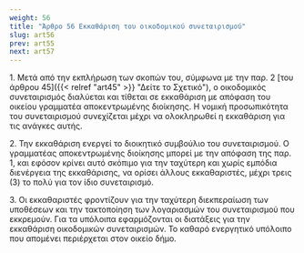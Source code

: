```yaml
---
weight: 56
title: "Άρθρο 56 Εκκαθάριση του οικοδομικού συνεταιρισμού"
slug: art56
prev: art55
next: art57
---
```


1\. Μετά από την εκπλήρωση των σκοπών του, σύμφωνα με την παρ. 2 [του άρθρου 45]({{< relref "art45" >}} "Δείτε το Σχετικό"), ο οικοδομικός συνεταιρισμός διαλύεται και τίθεται σε εκκαθάριση με απόφαση του οικείου γραμματέα αποκεντρωμένης διοίκησης. Η νομική προσωπικότητα του συνεταιρισμού συνεχίζεται μέχρι να ολοκληρωθεί η εκκαθάριση για τις ανάγκες αυτής.

2\. Την εκκαθάριση ενεργεί το διοικητικό συμβούλιο του συνεταιρισμού. Ο γραμματέας αποκεντρωμένης διοίκησης μπορεί με την απόφαση της παρ. 1, και εφόσον κρίνει αυτό σκόπιμο για την ταχύτερη και χωρίς εμπόδια διενέργεια της εκκαθάρισης, να ορίσει άλλους εκκαθαριστές, μέχρι τρεις (3) το πολύ για τον ίδιο συνεταιρισμό.

3\. Οι εκκαθαριστές φροντίζουν για την ταχύτερη διεκπεραίωση των υποθέσεων και την τακτοποίηση των λογαριασμών του συνεταιρισμού που εκκρεμούν. Για τα υπόλοιπα εφαρμόζονται οι διατάξεις για την εκκαθάριση οικοδομικών συνεταιρισμών. Το καθαρό ενεργητικό υπόλοιπο που απομένει περιέρχεται στον οικείο δήμο.


